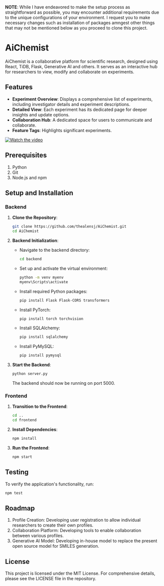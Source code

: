 **NOTE**: While I have endeavored to make the setup process as straightforward as possible, you may encounter additional requirements due to the unique configurations of your environment. I request you to make necessary changes such as installation of packages amngest other things that may not be mentioned below as you proceed to clone this project. 

# AiChemist

AiChemist is a collaborative platform for scientific research, designed using React, TiDB, Flask, Generative AI and others. It serves as an interactive hub for researchers to view, modify and collaborate on experiments. 

## Features

- **Experiment Overview**: Displays a comprehensive list of experiments, including investigator details and experiment descriptions.
- **Detailed View**: Each experiment has its dedicated page for deeper insights and update options.
- **Collaboration Hub**: A dedicated space for users to communicate and collaborate.
- **Feature Tags**: Highlights significant experiments.

[![Watch the video](https://img.youtube.com/vi/mLenIYlwTMk/maxresdefault.jpg)](https://www.youtube.com/watch?v=mLenIYlwTMk)

## Prerequisites

1. Python
2. Git
3. Node.js and npm

## Setup and Installation

### Backend

1. **Clone the Repository**:
    ```bash
    git clone https://github.com/thealensj/AiChemist.git
    cd AiChemist
    ```

2. **Backend Initialization**:
    - Navigate to the backend directory:
        ```bash
        cd backend
        ```
    - Set up and activate the virtual environment:
        ```bash
        python -m venv myenv
        myenv\Scripts\activate
        ```
    - Install required Python packages:
        ```bash
        pip install Flask Flask-CORS transformers
        ```
    - Install PyTorch:
        ```bash
        pip install torch torchvision
        ```
    - Install SQLAlchemy:
        ```bash
        pip install sqlalchemy
        ```
    - Install PyMySQL:
       ```bash
       pip install pymysql 
       ```

3. **Start the Backend**:
    ```bash
    python server.py
    ```
    The backend should now be running on port 5000.

### Frontend

1. **Transition to the Frontend**:
    ```bash
    cd ..
    cd frontend
    ```

2. **Install Dependencies**:
    ```bash
    npm install
    ```

3. **Run the Frontend**:
    ```bash
    npm start
    ```

## Testing

To verify the application's functionality, run:
```bash
npm test
```

## Roadmap
1. Profile Creation: Developing user registration to allow individual researchers to create their own profiles.
2. Collaboration Platform: Developing tools to enable collaboration between various profiles. 
3. Generative AI Model: Developing in-house model to replace the present open source model for SMILES generation. 

## License
This project is licensed under the MIT License. For comprehensive details, please see the LICENSE file in the repository.
